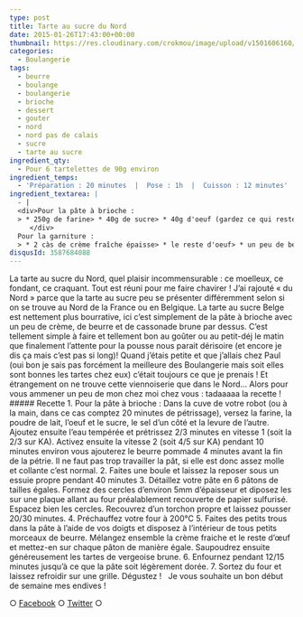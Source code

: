 ```yaml
---
type: post
title: Tarte au sucre du Nord
date: 2015-01-26T17:43:00+00:00
thumbnail: https://res.cloudinary.com/crokmou/image/upload/v1501606160/tarte-sucre-nord-recette-blog-crokmou-160x107_rruey5.jpg
categories: 
  - Boulangerie
tags: 
  - beurre
  - boulange
  - boulangerie
  - brioche
  - dessert
  - gouter
  - nord
  - nord pas de calais
  - sucre
  - tarte au sucre
ingredient_qty: 
  - Pour 6 tartelettes de 90g environ
ingredient_temps: 
  - 'Préparation : 20 minutes  |  Pose : 1h  |  Cuisson : 12 minutes'
ingredient_textarea: |
  - |
  <div>Pour la pâte à brioche :
  > * 250g de farine> * 40g de sucre> * 40g d'oeuf (gardez ce qui reste pour la garniture)> * 5g de sel> * 15g de levure fraîche> * 110g d'eau + 12g de poudre de lait> * 75g de beurre pommade
     </div>
  Pour la garniture :
  > * 2 càs de crème fraîche épaisse> * le reste d'oeuf> * un peu de beurre> * vergeoise brune (ou sucre blanc)
disqusId: 3587684088
---
```


La tarte au sucre du Nord, quel plaisir incommensurable : ce moelleux, ce fondant, ce craquant. Tout est réuni pour me faire chavirer ! J’ai rajouté « du Nord » parce que la tarte au sucre peu se présenter différemment selon si on se trouve au Nord de la France ou en Belgique. La tarte au sucre Belge est nettement plus bourrative, ici c’est simplement de la pâte à brioche avec un peu de crème, de beurre et de cassonade brune par dessus. C’est tellement simple à faire et tellement bon au goûter ou au petit-déj le matin que finalement l’attente pour la pousse nous parait dérisoire (et encore je dis ça mais c’est pas si long)! Quand j’étais petite et que j’allais chez Paul (oui bon je sais pas forcément la meilleure des Boulangerie mais soit elles sont bonnes les tartes chez eux) c’était toujours ce que je prenais ! Et étrangement on ne trouve cette viennoiserie que dans le Nord… Alors pour vous ammener un peu de mon chez moi chez vous : tadaaaaa la recette !   ##### Recette 1\. Pour la pâte à brioche : Dans la cuve de votre robot (ou à la main, dans ce cas comptez 20 minutes de pétrissage), versez la farine, la poudre de lait, l’oeuf et le sucre, le sel d’un côté et la levure de l’autre. Ajoutez ensuite l’eau tempérée et prétrissez 2/3 minutes en vitesse 1 (soit la 2/3 sur KA). Activez ensuite la vitesse 2 (soit 4/5 sur KA) pendant 10 minutes environ vous ajouterez le beurre pommade 4 minutes avant la fin de la pétrie. Il ne faut pas trop travailler la pât, si elle est donc assez molle et collante c’est normal. 2\. Faites une boule et laissez la reposer sous un essuie propre pendant 40 minutes 3\. Détaillez votre pâte en 6 pâtons de tailles égales. Formez des cercles d’environ 5mm d’épaisseur et diposez les sur une plaque allant au four préalablement recouverte de papier sulfurisé. Espacez bien les cercles. Recouvrez d’un torchon propre et laissez pousser 20/30 minutes. 4\. Préchauffez votre four à 200°C 5\. Faites des petits trous dans la pâte à l’aide de vos doigts et disposez à l’intérieur de tous petits morceaux de beurre. Mélangez ensemble la crème fraiche et le reste d’œuf et mettez-en sur chaque pâton de manière égale. Saupoudrez ensuite généreusement les tartes de vergeoise brune. 6\. Enfournez pendant 12/15 minutes jusqu’à ce que la pâte soit légèrement dorée. 7\. Sortez du four et laissez refroidir sur une grille. Dégustez !   Je vous souhaite un bon début de semaine mes endives !

○ [Facebook](https://www.facebook.com/crokmou.blog) ○ [Twitter](https://twitter.com/Crokmou) ○